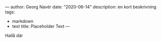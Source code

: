 —
author: Georg Navér 
date: ”2020-06-14”
description: en kort beskrivning
tags:
- markdown
- text
title: Placeholder Text
—

Hallå där